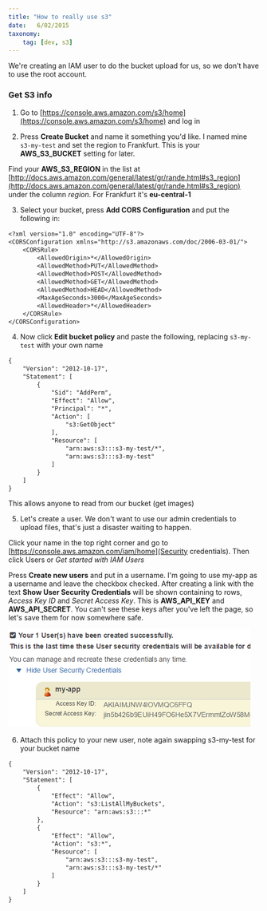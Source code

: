 ```yaml
---
title: "How to really use s3"
date:   6/02/2015
taxonomy:
    tag: [dev, s3]
---
```


We're creating an IAM user to do the bucket upload for us, so we don't have to use the root account.

### Get S3 info

1) Go to [https://console.aws.amazon.com/s3/home](https://console.aws.amazon.com/s3/home) and log in

2) Press **Create Bucket** and name it something you'd like. I named mine `s3-my-test` and set the region to Frankfurt. This is your **AWS_S3_BUCKET** setting for later. 

Find your **AWS_S3_REGION** in the list at [http://docs.aws.amazon.com/general/latest/gr/rande.html#s3_region](http://docs.aws.amazon.com/general/latest/gr/rande.html#s3_region) under the column *region*. For Frankfurt it's **eu-central-1**

3) Select your bucket, press **Add CORS Configuration** and put the following in:

```
<?xml version="1.0" encoding="UTF-8"?>
<CORSConfiguration xmlns="http://s3.amazonaws.com/doc/2006-03-01/">
    <CORSRule>
        <AllowedOrigin>*</AllowedOrigin>
        <AllowedMethod>PUT</AllowedMethod>
        <AllowedMethod>POST</AllowedMethod>
        <AllowedMethod>GET</AllowedMethod>
        <AllowedMethod>HEAD</AllowedMethod>
        <MaxAgeSeconds>3000</MaxAgeSeconds>
        <AllowedHeader>*</AllowedHeader>
    </CORSRule>
</CORSConfiguration>
```

4) Now click **Edit bucket policy** and paste the following, replacing `s3-my-test` with your own name
```
{
	"Version": "2012-10-17",
	"Statement": [
		{
			"Sid": "AddPerm",
			"Effect": "Allow",
			"Principal": "*",
			"Action": [
				"s3:GetObject"
			],
			"Resource": [
				"arn:aws:s3:::s3-my-test/*",
				"arn:aws:s3:::s3-my-test"
			]
		}
	]
}
```

This allows anyone to read from our bucket (get images)

5) Let's create a user. We don't want to use our admin credentials to upload files, that's just a disaster waiting to happen.

Click your name in the top right corner and go to [https://console.aws.amazon.com/iam/home](Security credentials). Then click Users or *Get started with IAM Users*

Press **Create new users** and put in a username. I'm going to use my-app as a username and leave the checkbox checked. After creating a link with the text **Show User Security Credentials** will be shown containing to rows, *Access Key ID* and *Secret Access Key*. This is **AWS_API_KEY** and **AWS_API_SECRET**. You can't see these keys after you've left the page, so let's save them for now somewhere safe.

![Image Alt](users.png)

6) Attach this policy to your new user, note again swapping s3-my-test for your bucket name

```
{
    "Version": "2012-10-17",
    "Statement": [
        {
            "Effect": "Allow",
            "Action": "s3:ListAllMyBuckets",
            "Resource": "arn:aws:s3:::*"
        },
        {
            "Effect": "Allow",
            "Action": "s3:*",
            "Resource": [
                "arn:aws:s3:::s3-my-test",
                "arn:aws:s3:::s3-my-test/*"
            ]
        }
    ]
}
```


